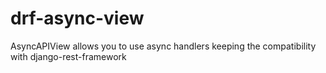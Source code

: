 # drf-async-view
AsyncAPIView allows you to use async handlers keeping the compatibility with django-rest-framework
